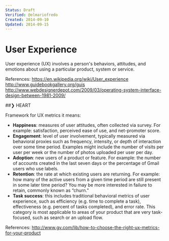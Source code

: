 ```yaml
---
Status: Draft
Verified: @elmariofredo
Created: 2014-09-10
Updated: 2014-09-15
---
```


# User Experience

User experience (UX) involves a person's behaviors, attitudes, and emotions about using a particular product, system or service.

References:
  https://en.wikipedia.org/wiki/User_experience
  http://www.guidebookgallery.org/guis
  http://www.webdesignerdepot.com/2009/03/operating-system-interface-design-between-1981-2009/

##❯ HEART

Framework for UX metrics it means:

* **Happiness**: measures of user attitudes, often collected via survey. For example: satisfaction, perceived ease of use, and net-promoter score.
* **Engagement**: level of user involvement, typically measured via behavioral proxies such as frequency, intensity, or depth of interaction over some time period. Examples might include the number of visits per user per week or the number of photos uploaded per user per day.
* **Adoption**: new users of a product or feature. For example: the number of accounts created in the last seven days or the percentage of Gmail users who use labels.
* **Retention**: the rate at which existing users are returning. For example: how many of the active users from a given time period are still present in some later time period? You may be more interested in failure to retain, commonly known as “churn.”
* **Task success**: this includes traditional behavioral metrics of user experience, such as efficiency (e.g. time to complete a task), effectiveness (e.g. percent of tasks completed), and error rate. This category is most applicable to areas of your product that are very task-focused, such as search or an upload flow.

References:
  http://www.gv.com/lib/how-to-choose-the-right-ux-metrics-for-your-product
